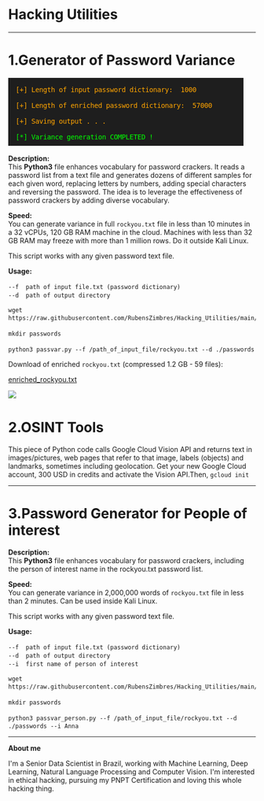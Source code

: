# Hacking Utilities  
<hr>   
  
# 1.Generator of Password Variance  
  
<img src=https://github.com/RubensZimbres/Hacking_Utilities/blob/main/screen.png>
  
<b>Description:</b>  
This <b>Python3</b> file enhances vocabulary for password crackers. It reads a password list from a text file and generates dozens of different samples for each given word, replacing letters by numbers, adding special characters and reversing the password. The idea is to leverage the effectiveness of password crackers by adding diverse vocabulary.  
  
<b>Speed:</b>  
You can generate variance in full ```rockyou.txt``` file in less than 10 minutes in a 32 vCPUs, 120 GB RAM machine in the cloud. Machines with less than 32 GB RAM may freeze with more than 1 million rows. Do it outside Kali Linux. 

This script works with any given password text file.  
  
<b>Usage:</b>  
  
```--f  path of input file.txt (password dictionary)```  
```--d  path of output directory ```

  
```
wget https://raw.githubusercontent.com/RubensZimbres/Hacking_Utilities/main/Generator_rockyou/passvar.py  

mkdir passwords

python3 passvar.py --f /path_of_input_file/rockyou.txt --d ./passwords
```  
  
Download of enriched ```rockyou.txt``` (compressed 1.2 GB - 59 files):  

<a href="https://drive.google.com/file/d/1ivEzir7FY3_LcPXwE7rNxEJ9xsFLmmwE/view?usp=sharing">enriched_rockyou.txt</a>  
  
<img src=https://github.com/RubensZimbres/Hacking_Utilities/blob/main/rockyou.png>  
  
# 2.OSINT Tools
  
This piece of Python code calls Google Cloud Vision API and returns text in images/pictures, web pages that refer to that image, labels (objects) and landmarks, sometimes including geolocation. Get your new Google Cloud account, 300 USD in credits and activate the Vision API.Then, ```gcloud init``` 
  
<hr>  
  
# 3.Password Generator for People of interest  
  
<b>Description:</b>  
This <b>Python3</b> file enhances vocabulary for password crackers, including the person of interest name in the rockyou.txt password list.  
  
<b>Speed:</b>  
You can generate variance in 2,000,000 words of ```rockyou.txt``` file in less than 2 minutes. Can be used inside Kali Linux. 

This script works with any given password text file.  
  
<b>Usage:</b>  
  
```--f  path of input file.txt (password dictionary)```  
```--d  path of output directory ```  
```--i  first name of person of interest ```  

  
```
wget https://raw.githubusercontent.com/RubensZimbres/Hacking_Utilities/main/Person_of_interest/passvar_person.py  

mkdir passwords

python3 passvar_person.py --f /path_of_input_file/rockyou.txt --d ./passwords --i Anna
```  
<hr>  
<b>About me</b>    
   
I'm a Senior Data Scientist in Brazil, working with Machine Learning, Deep Learning, Natural Language Processing and Computer Vision. I'm interested in ethical hacking, pursuing my PNPT Certification and loving this whole hacking thing.
